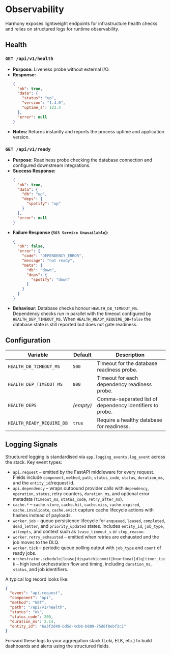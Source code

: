 # Observability

Harmony exposes lightweight endpoints for infrastructure health checks and relies on structured logs for runtime observability.

## Health

### `GET /api/v1/health`
- **Purpose:** Liveness probe without external I/O.
- **Response:**
  ```json
  {
    "ok": true,
    "data": {
      "status": "up",
      "version": "1.4.0",
      "uptime_s": 123.4
    },
    "error": null
  }
  ```
- **Notes:** Returns instantly and reports the process uptime and application version.

### `GET /api/v1/ready`
- **Purpose:** Readiness probe checking the database connection and configured downstream integrations.
- **Success Response:**
  ```json
  {
    "ok": true,
    "data": {
      "db": "up",
      "deps": {
        "spotify": "up"
      }
    },
    "error": null
  }
  ```
- **Failure Response (`503 Service Unavailable`):**
  ```json
  {
    "ok": false,
    "error": {
      "code": "DEPENDENCY_ERROR",
      "message": "not ready",
      "meta": {
        "db": "down",
        "deps": {
          "spotify": "down"
        }
      }
    }
  }
  ```
- **Behaviour:** Database checks honour `HEALTH_DB_TIMEOUT_MS`. Dependency checks run in parallel with the timeout configured by `HEALTH_DEP_TIMEOUT_MS`. When `HEALTH_READY_REQUIRE_DB=false` the database state is still reported but does not gate readiness.

## Configuration

| Variable | Default | Description |
| --- | --- | --- |
| `HEALTH_DB_TIMEOUT_MS` | `500` | Timeout for the database readiness probe. |
| `HEALTH_DEP_TIMEOUT_MS` | `800` | Timeout for each dependency readiness probe. |
| `HEALTH_DEPS` | _(empty)_ | Comma-separated list of dependency identifiers to probe. |
| `HEALTH_READY_REQUIRE_DB` | `true` | Require a healthy database for readiness. |

## Logging Signals

Structured logging is standardised via `app.logging_events.log_event` across the stack. Key event types:

- `api.request` – emitted by the FastAPI middleware for every request. Fields include `component`, `method`, `path`, `status_code`, `status`, `duration_ms`, and the `entity_id`/request id.
- `api.dependency` – wraps outbound provider calls with `dependency`, `operation`, `status`, retry counters, `duration_ms`, and optional error metadata (`timeout_ms`, `status_code`, `retry_after_ms`).
- `cache.*` – `cache.store`, `cache.hit`, `cache.miss`, `cache.expired`, `cache.invalidate`, `cache.evict` capture cache lifecycle actions with hashes instead of payloads.
- `worker.job` – queue persistence lifecycle for `enqueued`, `leased`, `completed`, `dead_letter`, and `priority_updated` states. Includes `entity_id`, `job_type`, `attempts`, and context such as `lease_timeout_s` or `stop_reason`.
- `worker.retry_exhausted` – emitted when retries are exhausted and the job moves to the DLQ.
- `worker.tick` – periodic queue polling output with `job_type` and `count` of ready jobs.
- `orchestrator.schedule|lease|dispatch|commit|heartbeat|dlq|timer_tick` – high level orchestration flow and timing, including `duration_ms`, `status`, and job identifiers.

A typical log record looks like:

```json
{
  "event": "api.request",
  "component": "api",
  "method": "GET",
  "path": "/api/v1/health",
  "status": "ok",
  "status_code": 200,
  "duration_ms": 2.14,
  "entity_id": "6a3f2d40-bd5d-4cb0-b089-75d6f8ebf2c1"
}
```

Forward these logs to your aggregation stack (Loki, ELK, etc.) to build dashboards and alerts using the structured fields.
